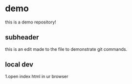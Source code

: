 # demo 
this is a demo repository!

## subheader
this is an edit made to the file to demonstrate git commands.

## local dev
1.open index html in ur browser


